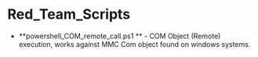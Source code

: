 # Red_Team_Scripts
* **powershell_COM_remote_call.ps1 ** - COM Object (Remote) execution, works against MMC Com object found on windows systems.
